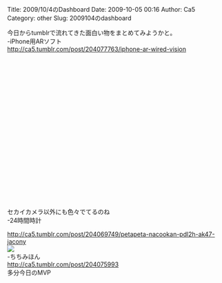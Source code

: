 Title: 2009/10/4のDashboard
Date: 2009-10-05 00:16
Author: Ca5
Category: other
Slug: 2009104のdashboard

今日からtumblrで流れてきた面白い物をまとめてみようかと。  
-iPhone用ARソフト  
<http://ca5.tumblr.com/post/204077763/iphone-ar-wired-vision>  

<object width="425" height="344"><param name="movie" value="http://www.youtube.com/v/x5SDSUvLYro&amp;rel=0&amp;color1=0xb1b1b1&amp;color2=0xcfcfcf&amp;feature=player_embedded&amp;fs=1"></param><param name="allowFullScreen" value="true"></param><param name="allowScriptAccess" value="always"></param><embed src="http://www.youtube.com/v/x5SDSUvLYro&amp;rel=0&amp;color1=0xb1b1b1&amp;color2=0xcfcfcf&amp;feature=player_embedded&amp;fs=1" type="application/x-shockwave-flash" allowfullscreen="true" allowscriptaccess="always" width="425" height="344"></embed></object>  
セカイカメラ以外にも色々でてるのね  
-24時間時計  

<http://ca5.tumblr.com/post/204069749/petapeta-nacookan-pdl2h-ak47-jacony>  
![](http://10.media.tumblr.com/n43ZDTEQTjq72clqUunu9tAyo1_400.jpg)  
-ちちみほん  
<http://ca5.tumblr.com/post/204075993>  
多分今日のMVP

